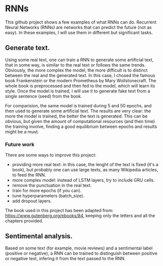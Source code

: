 # RNNs
This github project shows a few examples of what RNNs can do.
Recurrent Neural Networks (RNNs) are networks that can predict the future (not as easy). In these examples, I will use them in different but significant tasks.
## Generate text.
Using some real text, one can train a RNN to generate some artificial text, that in some way, is similar to the real text or follows the same trends. Obviously, the more complex the model, the more difficult is to distinct between the real and the generated text.
In this case, I chosed the famous book Frankenstein or the modern Prometheus by Mary Wollstonecraft. The whole book is preprocessed and then fed to the model, which will learn its style. Once the model is trained, I will use it to generate fake text from a single sentence (seed) from the book.

For comparision, the same model is trained during 5 and 50 epochs, and then used to generate some artificial text.
The results are very clear: the more the model is trained, the better the text is generated. This can be obvious, but given the amount of computational resources (and then time) the training involve, finding a good equilibrium between epochs and results might be a must.

### Future work
There are some ways to improve this project:
- providing more real text: in this case, the lenght of the text is fixed (it's a book), but probably one can use large texts, as many Wikipedia articles, to feed the RNN.
- more complex model: instead of LSTM layers, try to include GRU cells.
- remove the punctuation in the real text.
- train for more epochs (if you can).
- tune hyperparameters (batch_size).
- add dropout layers.

The book used in this project has been adapted from: https://www.gutenberg.org/ebooks/84, keeping only the letters and all the chapters provided.
## Sentimental analysis.
Based on some text (for example, movie reviews) and a sentimental label (positive or negative), a RNN can be trained to distinguish between positive or negative text, infering it from the text passed to the RNN.